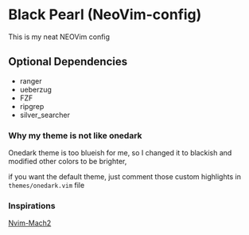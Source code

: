 # Black Pearl (NeoVim-config)
This is my neat NEOVim config

## Optional Dependencies
* ranger
* ueberzug
* FZF
* ripgrep
* silver_searcher

### Why my theme is not like onedark 
Onedark theme is too blueish for me, so I  changed it to blackish and modified other colors to be brighter, 
    
if you want the default theme, just comment those custom highlights in `themes/onedark.vim` file

### Inspirations 
[Nvim-Mach2](https://github.com/ChristianChiarulli/nvim)
